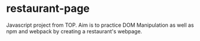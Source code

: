 # restaurant-page
Javascript project from TOP.  Aim is to practice DOM Manipulation as well as npm and webpack by creating a restaurant's webpage.
